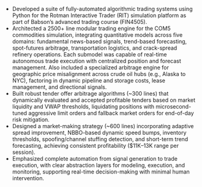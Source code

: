 - Developed a suite of fully-automated algorithmic trading systems using Python for the Rotman Interactive Trader (RIT) simulation platform as part of Babson’s advanced trading course (FIN4505).
- Architected a 2500+ line modular trading engine for the COM5 commodities simulation, integrating quantitative models across five domains: fundamental news-based signals, trend-based forecasting, spot-futures arbitrage, transportation logistics, and crack-spread refinery operations. Each submodel was capable of real-time autonomous trade execution with centralized position and forecast management. Also included a specialized arbitrage engine for geographic price misalignment across crude oil hubs (e.g., Alaska to NYC), factoring in dynamic pipeline and storage costs, lease management, and directional signals.
- Built robust tender offer arbitrage algorithms (~300 lines) that dynamically evaluated and accepted profitable tenders based on market liquidity and VWAP thresholds, liquidating positions with microsecond-tuned aggressive limit orders and fallback market orders for end-of-day risk mitigation.
- Designed a market-making strategy (~600 lines) incorporating adaptive spread improvement, NBBO-based dynamic speed bumps, inventory thresholds, spoofing/channel stuffing detection, and short-term trend forecasting, achieving consistent profitability ($11K–13K range per session).
- Emphasized complete automation from signal generation to trade execution, with clear abstraction layers for modeling, execution, and monitoring, supporting real-time decision-making with minimal human intervention.
